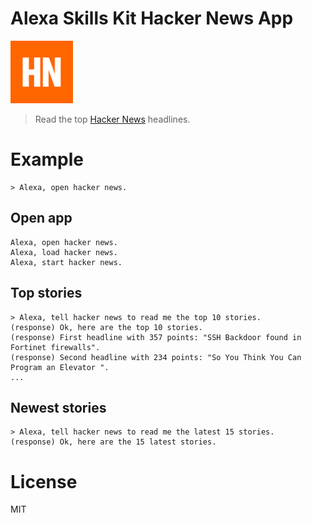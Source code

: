 # Alexa Skills Kit Hacker News App

<img src="./designAssets/icon108x108.png" width="100">

> Read the top [Hacker News](https://news.ycombinator.com/) headlines.

# Example

```
> Alexa, open hacker news.
```

## Open app

```
Alexa, open hacker news.
Alexa, load hacker news.
Alexa, start hacker news.
```

## Top stories

```
> Alexa, tell hacker news to read me the top 10 stories.
(response) Ok, here are the top 10 stories.
(response) First headline with 357 points: "SSH Backdoor found in Fortinet firewalls".
(response) Second headline with 234 points: "So You Think You Can Program an Elevator ".
...
```

## Newest stories

```
> Alexa, tell hacker news to read me the latest 15 stories.
(response) Ok, here are the 15 latest stories.
```

# License

MIT
